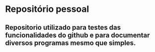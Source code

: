 # Repositório pessoal
## Repositorio utilizado para testes das funcionalidades do github e para documentar diversos programas mesmo que simples.
